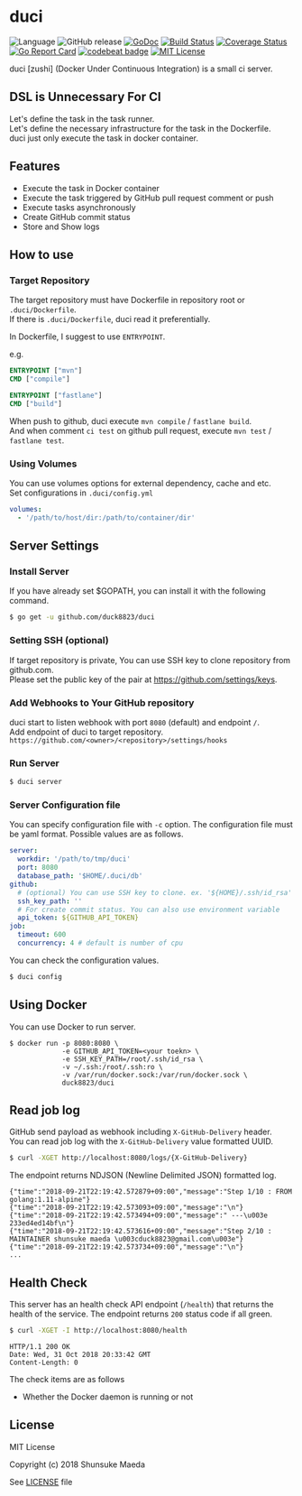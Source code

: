 # duci
![Language](https://img.shields.io/badge/language-go-74CCDC.svg) ![GitHub release](https://img.shields.io/github/release/duck8823/duci.svg?colorB=7E7E7E) [![GoDoc](https://godoc.org/github.com/duck8823/duci?status.svg)](https://godoc.org/github.com/duck8823/duci) [![Build Status](https://travis-ci.org/duck8823/duci.svg?branch=master)](https://travis-ci.org/duck8823/duci) [![Coverage Status](https://coveralls.io/repos/github/duck8823/duci/badge.svg?branch=master)](https://coveralls.io/github/duck8823/duci?branch=master) [![Go Report Card](https://goreportcard.com/badge/github.com/duck8823/duci)](https://goreportcard.com/report/github.com/duck8823/duci) [![codebeat badge](https://codebeat.co/badges/dfae99c0-e051-4baa-b693-7869cc25069b)](https://codebeat.co/projects/github-com-duck8823-duci-master) [![MIT License](http://img.shields.io/badge/license-MIT-blue.svg?style=flat)](LICENSE)

duci \[zushi\] (Docker Under Continuous Integration) is a small ci server.  
 

## DSL is Unnecessary For CI
Let's define the task in the task runner.  
Let's define the necessary infrastructure for the task in the Dockerfile.  
duci just only execute the task in docker container.  

## Features
- Execute the task in Docker container
- Execute the task triggered by GitHub pull request comment or push 
- Execute tasks asynchronously
- Create GitHub commit status
- Store and Show logs

## How to use
### Target Repository
The target repository must have Dockerfile in repository root or `.duci/Dockerfile`.  
If there is `.duci/Dockerfile`, duci read it preferentially.  
  
In Dockerfile, I suggest to use `ENTRYPOINT`.

e.g.
```Dockerfile
ENTRYPOINT ["mvn"]
CMD ["compile"]
```

```Dockerfile
ENTRYPOINT ["fastlane"]
CMD ["build"]
```

When push to github, duci execute `mvn compile` / `fastlane build`.  
And when comment `ci test` on github pull request, execute `mvn test` / `fastlane test`.  

### Using Volumes
You can use volumes options for external dependency, cache and etc.  
Set configurations in `.duci/config.yml`  

```yaml
volumes:
  - '/path/to/host/dir:/path/to/container/dir'
```

## Server Settings
### Install Server
If you have already set $GOPATH, you can install it with the following command.
```bash
$ go get -u github.com/duck8823/duci
```

### Setting SSH (optional)
If target repository is private, You can use SSH key to clone repository from github.com.  
Please set the public key of the pair at https://github.com/settings/keys.

### Add Webhooks to Your GitHub repository
duci start to listen webhook with port `8080` (default) and endpoint `/`.  
Add endpoint of duci to target repository.  
`https://github.com/<owner>/<repository>/settings/hooks`

### Run Server
```bash
$ duci server
```

### Server Configuration file
You can specify configuration file with `-c` option.
The configuration file must be yaml format.
Possible values ​​are as follows.

```yaml
server:
  workdir: '/path/to/tmp/duci'
  port: 8080
  database_path: '$HOME/.duci/db'
github:
  # (optional) You can use SSH key to clone. ex. '${HOME}/.ssh/id_rsa'
  ssh_key_path: ''
  # For create commit status. You can also use environment variable
  api_token: ${GITHUB_API_TOKEN}
job:
  timeout: 600
  concurrency: 4 # default is number of cpu
```

You can check the configuration values.

```bash
$ duci config
```

## Using Docker
You can use Docker to run server.
```
$ docker run -p 8080:8080 \
             -e GITHUB_API_TOKEN=<your toekn> \
             -e SSH_KEY_PATH=/root/.ssh/id_rsa \
             -v ~/.ssh:/root/.ssh:ro \ 
             -v /var/run/docker.sock:/var/run/docker.sock \
             duck8823/duci
```

## Read job log
GitHub send payload as webhook including `X-GitHub-Delivery` header.  
You can read job log with the `X-GitHub-Delivery` value formatted UUID.

```bash
$ curl -XGET http://localhost:8080/logs/{X-GitHub-Delivery}
```

The endpoint returns NDJSON (Newline Delimited JSON) formatted log.

```jsons
{"time":"2018-09-21T22:19:42.572879+09:00","message":"Step 1/10 : FROM golang:1.11-alpine"}
{"time":"2018-09-21T22:19:42.573093+09:00","message":"\n"}
{"time":"2018-09-21T22:19:42.573494+09:00","message":" ---\u003e 233ed4ed14bf\n"}
{"time":"2018-09-21T22:19:42.573616+09:00","message":"Step 2/10 : MAINTAINER shunsuke maeda \u003cduck8823@gmail.com\u003e"}
{"time":"2018-09-21T22:19:42.573734+09:00","message":"\n"}
...
```

## Health Check
This server has an health check API endpoint (`/health`) that returns the health of the service. The endpoint returns `200` status code if all green.  

```bash
$ curl -XGET -I http://localhost:8080/health
```

```
HTTP/1.1 200 OK
Date: Wed, 31 Oct 2018 20:33:42 GMT
Content-Length: 0
```

The check items are as follows

- Whether the Docker daemon is running or not

## License
MIT License

Copyright (c) 2018 Shunsuke Maeda

See [LICENSE](./LICENSE) file
